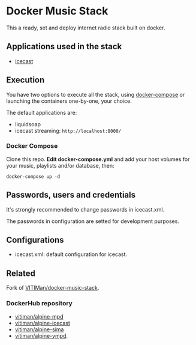 # Docker Music Stack

This a ready, set and deploy internet radio stack built on docker.

## Applications used in the stack

- [icecast](http://icecast.org/)

## Execution

You have two options to execute all the stack, using [docker-compose](https://docs.docker.com/compose/) or
launching the containers one-by-one, your choice. 

The default applications are:

- liquidsoap
- icecast streaming: `http://localhost:8000/`

### Docker Compose

Clone this repo. **Edit docker-compose.yml** and add your host volumes for your music, playlists and/or database, then:

    docker-compose up -d

## Passwords, users and credentials

It's strongly recommended to change passwords in icecast.xml.

The passwords in configuration are setted for development purposes.

## Configurations

- icecast.xml: default configuration for icecast.

## Related

Fork of [VITIMan/docker-music-stack](https://github.com/VITIMan/docker-music-stack).

### DockerHub repository

- [vitiman/alpine-mpd](https://hub.docker.com/r/vitiman/alpine-mpd/) 
- [vitiman/alpine-icecast](https://hub.docker.com/r/vitiman/alpine-icecast/) 
- [vitiman/alpine-sima](https://hub.docker.com/r/vitiman/alpine-sima/) 
- [vitiman/alpine-ympd](https://hub.docker.com/r/vitiman/alpine-ympd/).
